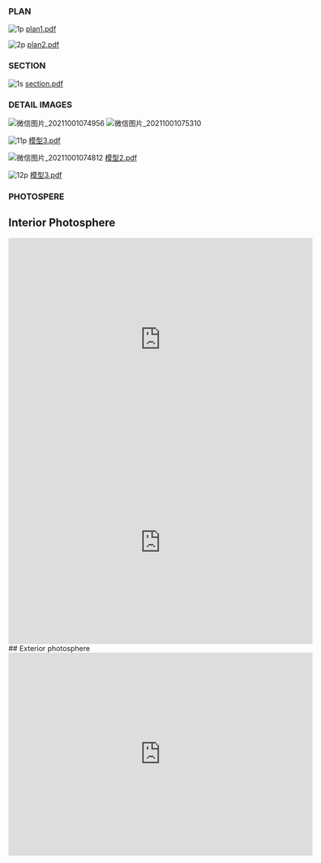 ### PLAN
![1p](https://user-images.githubusercontent.com/90567603/135546522-b89e1e02-ed7d-4c82-9185-7c7199045155.jpg)
[plan1.pdf](https://github.com/Vickeyxxxx/Portfolio/files/7263181/plan1.pdf)

![2p](https://user-images.githubusercontent.com/90567603/135546739-96c8980a-152d-4a37-8024-a0f538ff4cf2.jpg)
[plan2.pdf](https://github.com/Vickeyxxxx/Portfolio/files/7263185/plan2.pdf)

### SECTION
![1s](https://user-images.githubusercontent.com/90567603/135546862-a56718c8-2903-4bc4-ac34-1c520153bb8a.jpg)
[section.pdf](https://github.com/Vickeyxxxx/Portfolio/files/7263190/section.pdf)

### DETAIL IMAGES
![微信图片_20211001074956](https://user-images.githubusercontent.com/90567603/135547924-1768132d-e1a0-4000-9f3e-b969bd3778af.png)
![微信图片_20211001075310](https://user-images.githubusercontent.com/90567603/135547948-b6ffd629-f15b-42a5-9bd8-1f9d3be8ed86.png)

![11p](https://user-images.githubusercontent.com/90567603/135548190-0fda2d32-d88d-4ff3-bb48-ded8b61fab82.jpg)
[模型3.pdf](https://github.com/Vickeyxxxx/Portfolio/files/7263252/3.pdf)

![微信图片_20211001074812](https://user-images.githubusercontent.com/90567603/135548267-aee5b217-4feb-42e3-88a6-82a65d6832c0.png)
[模型2.pdf](https://github.com/Vickeyxxxx/Portfolio/files/7263253/2.pdf)

![12p](https://user-images.githubusercontent.com/90567603/135548283-de4a7eec-ac47-49c2-8a87-65b4ec6b3bf8.jpg)
[模型3.pdf](https://github.com/Vickeyxxxx/Portfolio/files/7263254/3.pdf)
### PHOTOSPERE
## Interior Photosphere
<iframe width="600" height="400" allowfullscreen style="border-style:none;" src="https://cdn.pannellum.org/2.5/pannellum.htm#panorama=https%3A//i.loli.net/2021/10/01/c2CxL5pJXGQ7v6b.jpg&title=Growing%20home%20-outside&author=vickey&autoLoad=true"></iframe><iframe width="600" height="400" allowfullscreen style="border-style:none;" src="https://cdn.pannellum.org/2.5/pannellum.htm#panorama=https%3A//i.loli.net/2021/10/01/mXM6cEWLSrQaJHu.jpg&title=Growing%20home%20-inside&author=vickey&autoLoad=true"></iframe>
## Exterior photosphere
<iframe width="600" height="400" allowfullscreen style="border-style:none;" src="https://cdn.pannellum.org/2.5/pannellum.htm#panorama=https%3A//i.loli.net/2021/10/01/UjRBDGLnY4wNeCu.jpg&title=Growing%20home%20-outside&author=vickey&autoLoad=true"></iframe>

